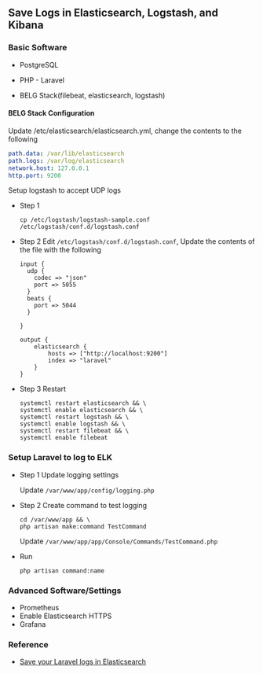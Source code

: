 ## Save Logs in Elasticsearch, Logstash, and Kibana

### Basic Software

* PostgreSQL

* PHP - Laravel

* BELG Stack(filebeat, elasticsearch, logstash)

#### BELG Stack Configuration

Update /etc/elasticsearch/elasticsearch.yml, change the contents to the following

```yaml
path.data: /var/lib/elasticsearch
path.logs: /var/log/elasticsearch
network.host: 127.0.0.1
http.port: 9200
```

Setup logstash to accept UDP logs

* Step 1
  ```shell
  cp /etc/logstash/logstash-sample.conf /etc/logstash/conf.d/logstash.conf
  ```
* Step 2 Edit `/etc/logstash/conf.d/logstash.conf`, Update the contents of the file with the following

    ```editorconfig
    input {
      udp {
        codec => "json"
        port => 5055
      }
      beats {
        port => 5044
      }
    
    }
    
    output { 
        elasticsearch { 
            hosts => ["http://localhost:9200"]
            index => "laravel"
        } 
    }
    ```
  
* Step 3 Restart
    ```shell
    systemctl restart elasticsearch && \
    systemctl enable elasticsearch && \
    systemctl restart logstash && \
    systemctl enable logstash && \
    systemctl restart filebeat && \
    systemctl enable filebeat
    ```

### Setup Laravel to log to ELK
* Step 1 Update logging settings
    
    Update `/var/www/app/config/logging.php`
  
* Step 2 Create command to test logging
    ```shell
    cd /var/www/app && \
    php artisan make:command TestCommand
    ```
    Update `/var/www/app/app/Console/Commands/TestCommand.php`

* Run
    ```shell
    php artisan command:name
    ```

### Advanced Software/Settings
* Prometheus
* Enable Elasticsearch HTTPS
* Grafana


### Reference

* [Save your Laravel logs in Elasticsearch](https://fritsstegmann.me/youtube/setting-up-laravel-elk)
